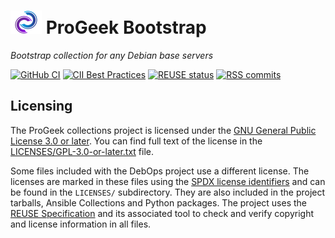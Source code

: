 # [![ProGeek logo][progeek-logo]](https://progeekro.github.io/) ProGeek Bootstrap

*Bootstrap collection for any Debian base servers*

[![GitHub CI][github-ci]](https://github.com/progeekro/bootstrao/actions?query=workflow%3A%22Continuous+Integration%22)
[![CII Best Practices][cii-best-practices]](https://bestpractices.coreinfrastructure.org/en/projects/6603)
[![REUSE status][reuse-status]](https://api.reuse.software/info/github.com/progeekro/bootstrap)
[![RSS commits][rss-commits]](https://github.com/progeekro/bootstrap/commits/main.atom)

[progeek-logo]: https://raw.githubusercontent.com/progeekro/bootstrap/main/lib/images/progeek-50x37.png
[github-ci]: https://github.com/progeekro/bootstrap/workflows/Continuous%20Integration/badge.svg
[cii-best-practices]: https://bestpractices.coreinfrastructure.org/projects/6603/badge
[reuse-status]: https://api.reuse.software/badge/github.com/progeekro/bootstrap
[rss-commits]: https://img.shields.io/badge/RSS-commits-orange.svg

## Licensing

The ProGeek collections project is licensed under the [GNU General Public License 3.0 or later][GPL-3.0-or-later].
You can find full text of the license in the [LICENSES/GPL-3.0-or-later.txt] file.

Some files included with the DebOps project use a different license.
The licenses are marked in these files using the [SPDX license identifiers][spdx-ids]
and can be found in the `LICENSES/` subdirectory. They are also included in the
project tarballs, Ansible Collections and Python packages. The project uses the
[REUSE Specification][reuse-specification] and its associated tool to check and
verify copyright and license information in all files.

[GPL-3.0-or-later]: https://www.gnu.org/licenses/gpl-3.0
[LICENSES/GPL-3.0-or-later.txt]: https://github.com/progeekro/bootstrap/blob/main/LICENSES/GPL-3.0-or-later.txt
[spdx-ids]: https://spdx.org/ids
[reuse-specification]: https://reuse.software/spec/